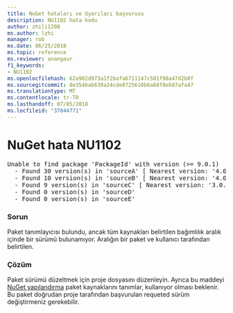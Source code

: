 ```yaml
---
title: NuGet hataları ve Uyarıları başvurusu
description: NU1102 hata kodu
author: zhili1208
ms.author: lzhi
manager: rob
ms.date: 06/25/2018
ms.topic: reference
ms.reviewer: anangaur
f1_keywords:
- NU1102
ms.openlocfilehash: 62a902d973a1f2bafa6711147c501f98a47d2b0f
ms.sourcegitcommit: 8e3546ab630a24cde8725610b6a68f8eb87afa47
ms.translationtype: MT
ms.contentlocale: tr-TR
ms.lasthandoff: 07/05/2018
ms.locfileid: "37844771"
---
```

# <a name="nuget-error-nu1102"></a>NuGet hata NU1102

<pre>Unable to find package 'PackageId' with version (>= 9.0.1)<br/>  - Found 30 version(s) in 'sourceA' [ Nearest version: '4.0.0' ]<br/>  - Found 10 version(s) in 'sourceB' [ Nearest version: '4.0.0-rc-2129' ]<br/>  - Found 9 version(s) in 'sourceC' [ Nearest version: '3.0.0-beta-00032' ]<br/>  - Found 0 version(s) in 'sourceD'<br/>  - Found 0 version(s) in 'sourceE'</pre>

### <a name="issue"></a>Sorun
Paket tanımlayıcısı bulundu, ancak tüm kaynakları belirtilen bağımlılık aralık içinde bir sürümü bulunamıyor. Aralığın bir paket ve kullanıcı tarafından belirtilen.

### <a name="solution"></a>Çözüm
Paket sürümü düzeltmek için proje dosyasını düzenleyin. Ayrıca bu maddeyi [NuGet yapılandırma](../../consume-packages/Configuring-NuGet-Behavior.md) paket kaynaklarını tanımlar, kullanıyor olması beklenir. Bu paket doğrudan proje tarafından başvurulan requeted sürüm değiştirmeniz gerekebilir.